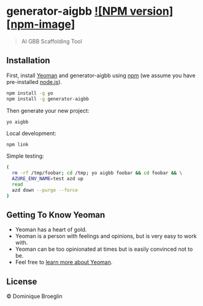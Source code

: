 # generator-aigbb [![NPM version][npm-image]][npm-url]
> AI GBB Scaffolding Tool

## Installation

First, install [Yeoman](http://yeoman.io) and generator-aigbb using [npm](https://www.npmjs.com/) (we assume you have pre-installed [node.js](https://nodejs.org/)).

```bash
npm install -g yo
npm install -g generator-aigbb
```

Then generate your new project:

```bash
yo aigbb
```

Local development:
```
npm link
```

Simple testing: 

```bash
( 
  rm -rf /tmp/foobar; cd /tmp; yo aigbb foobar && cd foobar && \
  AZURE_ENV_NAME=test azd up
  read
  azd down --purge --force
)
```

## Getting To Know Yeoman

 * Yeoman has a heart of gold.
 * Yeoman is a person with feelings and opinions, but is very easy to work with.
 * Yeoman can be too opinionated at times but is easily convinced not to be.
 * Feel free to [learn more about Yeoman](http://yeoman.io/).

## License

 © Dominique Broeglin

[npm-url]: https://npmjs.org/package/generator-aigbb
